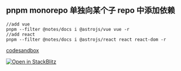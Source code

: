 ## pnpm monorepo 单独向某个子 repo 中添加依赖

```
//add vue
pnpm --filter @notes/docs i @astrojs/vue vue -r
//add react
pnpm --filter @notes/docs i @astrojs/react react react-dom -r

```

[codesandbox](https://codesandbox.io/p/github/ajn404/mono_notes/main?layout=%257B%2522sidebarPanel%2522%253A%2522EXPLORER%2522%252C%2522rootPanelGroup%2522%253A%257B%2522direction%2522%253A%2522horizontal%2522%252C%2522contentType%2522%253A%2522UNKNOWN%2522%252C%2522type%2522%253A%2522PANEL_GROUP%2522%252C%2522id%2522%253A%2522ROOT_LAYOUT%2522%252C%2522panels%2522%253A%255B%257B%2522type%2522%253A%2522PANEL_GROUP%2522%252C%2522contentType%2522%253A%2522UNKNOWN%2522%252C%2522direction%2522%253A%2522vertical%2522%252C%2522id%2522%253A%2522clmqf34xn000i3b6efak41jxh%2522%252C%2522sizes%2522%253A%255B100%252C0%255D%252C%2522panels%2522%253A%255B%257B%2522type%2522%253A%2522PANEL_GROUP%2522%252C%2522contentType%2522%253A%2522EDITOR%2522%252C%2522direction%2522%253A%2522horizontal%2522%252C%2522id%2522%253A%2522EDITOR%2522%252C%2522panels%2522%253A%255B%257B%2522type%2522%253A%2522PANEL%2522%252C%2522contentType%2522%253A%2522EDITOR%2522%252C%2522id%2522%253A%2522clmqf34xm000e3b6eyndf13y5%2522%257D%255D%252C%2522sizes%2522%253A%255B100%255D%257D%252C%257B%2522type%2522%253A%2522PANEL_GROUP%2522%252C%2522contentType%2522%253A%2522SHELLS%2522%252C%2522direction%2522%253A%2522horizontal%2522%252C%2522id%2522%253A%2522SHELLS%2522%252C%2522panels%2522%253A%255B%257B%2522type%2522%253A%2522PANEL%2522%252C%2522contentType%2522%253A%2522SHELLS%2522%252C%2522id%2522%253A%2522clmqf34xm000g3b6ebtnk3371%2522%257D%255D%252C%2522sizes%2522%253A%255B100%255D%257D%255D%257D%252C%257B%2522type%2522%253A%2522PANEL_GROUP%2522%252C%2522contentType%2522%253A%2522DEVTOOLS%2522%252C%2522direction%2522%253A%2522vertical%2522%252C%2522id%2522%253A%2522DEVTOOLS%2522%252C%2522panels%2522%253A%255B%257B%2522type%2522%253A%2522PANEL%2522%252C%2522contentType%2522%253A%2522DEVTOOLS%2522%252C%2522id%2522%253A%2522clmqf34xm000h3b6ewdikpbxn%2522%257D%255D%252C%2522sizes%2522%253A%255B100%255D%257D%255D%252C%2522sizes%2522%253A%255B50%252C50%255D%257D%252C%2522tabbedPanels%2522%253A%257B%2522clmqf34xm000e3b6eyndf13y5%2522%253A%257B%2522tabs%2522%253A%255B%257B%2522id%2522%253A%2522clmqf34xm000d3b6enbkmweb2%2522%252C%2522mode%2522%253A%2522permanent%2522%252C%2522type%2522%253A%2522FILE%2522%252C%2522filepath%2522%253A%2522%252F.github%252Fworkflows%252Fdocs.yml%2522%257D%255D%252C%2522id%2522%253A%2522clmqf34xm000e3b6eyndf13y5%2522%252C%2522activeTabId%2522%253A%2522clmqf34xm000d3b6enbkmweb2%2522%257D%252C%2522clmqf34xm000h3b6ewdikpbxn%2522%253A%257B%2522id%2522%253A%2522clmqf34xm000h3b6ewdikpbxn%2522%252C%2522activeTabId%2522%253A%2522clmqfaxyc00r63b6ek0zj4pbs%2522%252C%2522tabs%2522%253A%255B%257B%2522type%2522%253A%2522UNASSIGNED_PORT%2522%252C%2522port%2522%253A3333%252C%2522id%2522%253A%2522clmqfaxyc00r63b6ek0zj4pbs%2522%252C%2522mode%2522%253A%2522permanent%2522%252C%2522path%2522%253A%2522%252Fmono_notes%252F%252Fposts%252Feditor%2522%257D%255D%257D%252C%2522clmqf34xm000g3b6ebtnk3371%2522%253A%257B%2522tabs%2522%253A%255B%257B%2522id%2522%253A%2522clmqf34xm000f3b6exzb9k7r7%2522%252C%2522mode%2522%253A%2522permanent%2522%252C%2522type%2522%253A%2522TERMINAL%2522%252C%2522shellId%2522%253A%2522clmqf354i005qe6dfd33c6qmo%2522%257D%255D%252C%2522id%2522%253A%2522clmqf34xm000g3b6ebtnk3371%2522%252C%2522activeTabId%2522%253A%2522clmqf34xm000f3b6exzb9k7r7%2522%257D%257D%252C%2522showDevtools%2522%253Atrue%252C%2522showShells%2522%253Afalse%252C%2522showSidebar%2522%253Atrue%252C%2522sidebarPanelSize%2522%253A15%257D)

[![Open in StackBlitz](https://developer.stackblitz.com/img/open_in_stackblitz.svg)](https://stackblitz.com/github/ajn404/mono_notes?file=readme.md)
